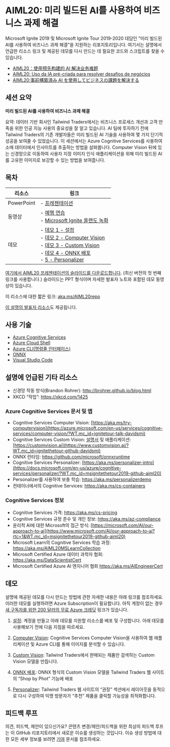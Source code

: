 # <a name="aiml20-using-pre-built-ai-to-solve-business-challenges"></a>AIML20: 미리 빌드된 AI를 사용하여 비즈니스 과제 해결

Microsoft Ignite 2019 및 Microsoft Ignite Tour 2019-2020 대담인 “미리 빌드된 AI를 사용하여 비즈니스 과제 해결”을 지원하는 리포지토리입니다. 여기서는 설명에서 언급한 리소스 링크 및 제공된 데모를 다시 만드는 데 필요한 코드와 스크립트를 찾을 수 있습니다.

* [AIML20：使用预先构建的 AI 解决业务难题](https://github.com/microsoft/ignite-learning-paths-training-aiml/tree/master-SimplifiedChinese/aiml20)
* [AIML20: Uso da IA pré-criada para resolver desafios de negócios](https://github.com/microsoft/ignite-learning-paths-training-aiml/tree/master-PortugueseBrazil/aiml20)
* [AIML20:事前構築済み AI を使用してビジネスの課題を解決する](https://github.com/microsoft/ignite-learning-paths-training-aiml/tree/master-Japanese/aiml20)

## <a name="session-abstract"></a>세션 요약

**미리 빌드된 AI를 사용하여 비즈니스 과제 해결**

요약: 데이터 기반 회사인 Tailwind Traders에서는 비즈니스 프로세스 개선과 고객 만족을 위한 인공 지능 사용의 중요성을 잘 알고 있습니다. AI 팀에 투자하기 전에 Tailwind Traders의 기존 개발자들은 미리 빌드된 AI 기술을 사용하여 몇 가지 단기적 성공을 보여줄 수 있었습니다. 이 세션에서는 Azure Cognitive Services를 사용하여 소매 데이터에서 인사이트를 추출하는 방법을 살펴봅니다. Computer Vision 뒤에 있는 신경망으로 이동하여 사용자 지정 이미지 인식 애플리케이션을 위해 미리 빌드된 AI를 고유한 이미지로 보강할 수 있는 방법을 보여줍니다.

## <a name="table-of-content"></a>목차
 

| 리소스          | 링크                            |
|-------------------|----------------------------------|
| PowerPoint        | - [프레젠테이션](presentations.md) |
| 동영상            | - [예행 연습](https://youtu.be/jRO-5g-HYuU) <br/>- [Microsoft Ignite 올랜도 녹화](https://myignite.techcommunity.microsoft.com/sessions/82987?source=sessions) |
| 데모             | - [데모 1 - 설정](https://github.com/microsoft/ignite-learning-paths-training-aiml/blob/master/aiml20/DEMO%20Setup.md) <br/>- [데모 2 - Computer Vision](https://github.com/microsoft/ignite-learning-paths-training-aiml/blob/master/aiml20/DEMO%20Computer%20Vision.md) <br/>- [데모 3 - Custom Vision](https://github.com/microsoft/ignite-learning-paths-training-aiml/blob/master/aiml20/DEMO%20Custom%20Vision.md)<br/>- [데모 4 - ONNX 배포](https://github.com/microsoft/ignite-learning-paths-training-aiml/blob/master/aiml20/DEMO%20ONNX%20deployment.md) <br/>- [ 5 - Personalizer](https://github.com/microsoft/ignite-learning-paths-training-aiml/blob/master/aiml20/DEMO%20Personalizer.md) | 

[여기에서 AIML20 프레젠테이션의 슬라이드를 다운로드합니다](presentations.md). (최신 버전의 첫 번째 링크를 사용합니다.) 슬라이드는 PPT 형식이며 자세한 발표자 노트와 포함된 데모 동영상이 있습니다.

이 리소스에 대한 짧은 링크: [aka.ms/AIML20repo](https://aka.ms/AIML20repo) 

[이 설명의 발표자 리소스](README-Presenters.md)도 제공됩니다.



## <a name="technologies-used"></a>사용 기술

* [Azure Cognitive Services](https://docs.microsoft.com/en-us/azure/cognitive-services/?WT.mc_id=msignitethetour2019-github-aiml20)
* [Azure Cloud Shell](https://docs.microsoft.com/en-us/azure/cloud-shell/overview?WT.mc_id=msignitethetour2019-github-aiml20)
* [Azure CLI(명령줄 인터페이스)](https://docs.microsoft.com/en-us/cli/azure/?view=azure-cli-latest?WT.mc_id=msignitethetour2019-github-aiml20)
* [ONNX](https://github.com/onnx/onnx)
* [Visual Studio Code](https://code.visualstudio.com/)

## <a name="other-resources-mentioned-in-talk"></a>설명에 언급된 기타 리소스

* 신경망 작동 방식(Brandon Rohrer): http://brohrer.github.io/blog.html
* XKCD “작업”: https://xkcd.com/1425

### <a name="azure-cognitive-services-docs-and-apps"></a>Azure Cognitive Services 문서 및 앱

* Cognitive Services Computer Vision: [https://aka.ms/try-computervision](https://azure.microsoft.com/en-us/services/cognitive-services/computer-vision/?WT.mc_id=ignitetour-talk-davidsmi)  
* Cognitive Services Custom Vision: [설명서](https://docs.microsoft.com/en-us/azure/cognitive-services/custom-vision-service/?WT.mc_id=ignitethetour-github-davidsmi) 및 애플리케이션: [https://customvision.ai](https://www.customvision.ai/?WT.mc_id=ignitethetour-github-davidsmi)
* ONNX 런타임: https://github.com/microsoft/onnxruntime
* Cognitive Services Personalizer: [https://aka.ms/personalizer-intro](https://docs.microsoft.com/en-us/azure/cognitive-services/personalizer/?WT.mc_id=msignitethetour2019-github-aiml20)
* Personalizer를 사용하여 보충 학습: https://aka.ms/personalizerdemo
* 컨테이너에서의 Cognitive Services: https://aka.ms/cs-containers

### <a name="cognitive-services-information"></a>Cognitive Services 정보

* Cognitive Services 가격: https://aka.ms/cs-pricing 
* Cognitive Services 규정 준수 및 개인 정보: https://aka.ms/az-compliance
* 윤리적 AI에 대한 Microsoft의 접근 방식: [https://microsoft.com/AI/our-approach-to-ai](https://www.microsoft.com/AI/our-approach-to-ai?rtc=1&WT.mc_id=msignitethetour2019-github-aiml20)
* Microsoft Learn의 Cognitive Services 학습 과정: https://aka.ms/AIML20MSLearnCollection
* Microsoft Certified Azure 데이터 과학자 협회: https://aka.ms/DataScientistCert 
* Microsoft Certified Azure AI 엔지니어 협회 https://aka.ms/AIEngineerCert

## <a name="demonstrations"></a>데모

설명에 제공된 데모를 다시 만드는 방법에 관한 자세한 내용은 아래 링크를 참조하세요. 이러한 데모를 실행하려면 Azure Subscription이 필요합니다. 아직 계정이 없는 경우 [새 구독자를 위한 200 달러의 무료 Azure 크레딧](https://aka.ms/azure-free-credits) 링크가 있습니다.

1. [설정](DEMO%20Setup.md): 계정을 만들고 아래 데모를 지원할 리소스를 배포 및 구성합니다. 아래 데모를 사용해보기 전에 다음 지침을 따르세요.

1. [Computer Vision](DEMO%20Computer%20Vision.md): Cognitive Services Computer Vision을 사용하여 웹 애플리케이션 및 Azure CLI를 통해 이미지를 분석할 수 있습니다.

1. [Custom Vision](DEMO%20Custom%20Vision.md): Tailwind Traders에서 판매되는 제품만 검색하는 Custom Vision 모델을 만듭니다.

1. [ONNX 배포](DEMO%20ONNX%20deployment.md): ONNX 형식의 Custom Vision 모델을 Tailwind Traders 웹 사이트의 “Shop by Phot” 기능에 배포

1. [Personalizer](DEMO%20Personalizer.md): Tailwind Traders 웹 사이트의 “권장” 섹션에서 레이아웃을 동적으로 다시 구성하여 익명 방문자가 “추천” 제품을 클릭할 가능성을 최적화합니다.

## <a name="feedback-loop"></a>피드백 루프

의견, 피드백, 제안이 있으신가요? 콘텐츠 변경/제안/피드백을 위한 최상의 피드백 루프는 이 GitHub 리포지토리에서 새로운 이슈를 생성하는 것입니다. 이슈 생성 방법에 대한 모든 세부 정보를 보려면 [기여](../CONTRIBUTING.md) 문서를 참조하세요.
